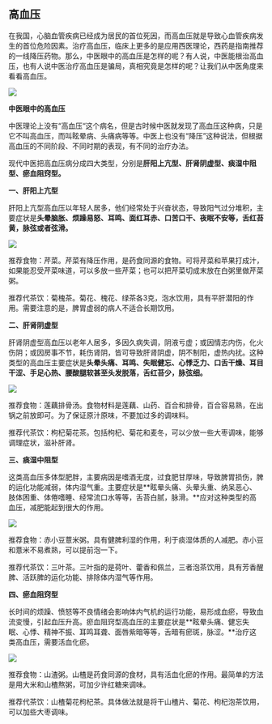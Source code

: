 ## 高血压

在我国，心脑血管疾病已经成为居民的首位死因，而高血压就是导致心血管疾病发生的首位危险因素。治疗高血压，临床上更多的是应用西医理论，西药是指南推荐的一线降压药物。那么，中医眼中的高血压是怎样的呢？有人说，中医能根治高血压，也有人说中医治疗高血压是骗局，真相究竟是怎样的呢？让我们从中医角度来看看高血压。

![](https://pic3.zhimg.com/80/v2-4452ac21e9443c1edf148b253c429bf6_1440w.webp)

**中医眼中的高血压**

中医理论上没有“高血压“这个病名，但是古时候中医就发现了高血压这种病，只是它不叫高血压，而叫眩晕病、头痛病等等。中医上也没有“降压”这种说法，但根据高血压的不同阶段、不同时期的表现，有不同的治疗办法。

现代中医把高血压病分成四大类型，分别是**肝阳上亢型、肝肾阴虚型、痰湿中阻型、瘀血阻窍型。**

**一、肝阳上亢型**

肝阳上亢型高血压以年轻人居多，他们经常处于兴奋状态，导致阳气过分堆积，主要症状是**头晕脑胀、烦躁易怒、耳鸣、面红耳赤、口苦口干、夜眠不安等，舌红苔黄，脉弦或者弦滑。**

![](https://pic3.zhimg.com/80/v2-531151cdcc17cdbaf4b01f9c9aa3bbbe_1440w.webp)

推荐食物：芹菜。芹菜有降压作用，是药食同源的食物。可将芹菜和苹果打成汁，如果能忍受芹菜味道，可以多放一些芹菜；也可以把芹菜切成末放在白粥里做芹菜粥。

推荐代茶饮：菊槐茶。菊花、槐花、绿茶各3克，泡水饮用，具有平肝潜阳的作用。需要注意的是，脾胃虚弱的病人不适合长期饮用。

**二、肝肾阴虚型**

肝肾阴虚型高血压以老年人居多，多因久病失调，阴液亏虚；或因情志内伤，化火伤阴；或因房事不节，耗伤肾阴，皆可导致肝肾阴虚，阴不制阳，虚热内扰。这种类型的高血压主要症状是**头晕头痛、耳鸣、失眠健忘、心悸乏力、口舌干燥、耳目干涩、手足心热、腰酸腿软甚至头发脱落，舌红苔少，脉弦细。**

![](https://pic3.zhimg.com/80/v2-e1de899edab0944a27e97135a01be892_1440w.webp)

推荐食物：莲藕排骨汤。食物材料是莲藕、山药、百合和排骨，百合容易熟，在出锅之前放即可。为了保证原汁原味，不要加过多的调味料。

推荐代茶饮：枸杞菊花茶。包括枸杞、菊花和麦冬，可以少放一些大枣调味，能够调理症状，滋补肝肾。

**三、痰湿中阻型**

这类高血压多体型肥胖，主要病因是嗜酒无度，过食肥甘厚味，导致脾胃损伤，脾的运化功能减弱，体内湿气重。主要症状是**眩晕头痛、头晕头重、纳呆恶心、肢体困重、体倦嗜睡、经常流口水等等，舌苔白腻，脉滑。**应对这种类型的高血压，减肥能起到很大的作用。

![](https://pic2.zhimg.com/80/v2-008f3841adc8c292eabffa764a913481_1440w.webp)

  

推荐食物：赤小豆薏米粥。具有健脾利湿的作用，利于痰湿体质的人减肥。赤小豆和薏米不易煮熟，可以提前泡一下。

推荐代茶饮：三叶茶。三叶指的是荷叶、藿香和佩兰，三者泡茶饮用，具有芳香醒脾、活跃脾的运化功能、排除体内湿气等作用。

**四、瘀血阻窍型**

长时间的烦躁、愤怒等不良情绪会影响体内气机的运行功能，易形成血瘀，导致血流变慢，引起血压升高。瘀血阻窍型高血压的主要症状是**眩晕头痛、健忘失眠、心悸、精神不振、耳鸣耳聋、面唇紫暗等等，舌暗有瘀斑，脉涩。**治疗这类高血压，需要活血化瘀。

![](https://pic3.zhimg.com/80/v2-f896db349ec63e9219c6dafbb36376a6_1440w.webp)

推荐食物：山渣粥。山楂是药食同源的食材，具有活血化瘀的作用。最简单的方法是用大米和山楂熬粥，可加少许红糖来调味。

推荐代茶饮：山楂菊花枸杞茶。具体做法就是将干山楂片、菊花、枸杞泡茶饮用，可以加些大枣调味。

